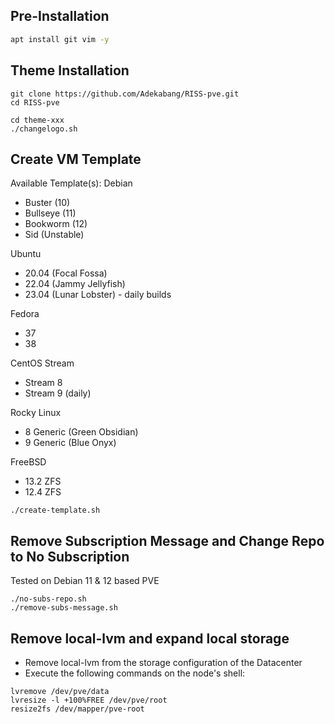 ## Pre-Installation

```sh
apt install git vim -y
```

## Theme Installation
```
git clone https://github.com/Adekabang/RISS-pve.git
cd RISS-pve

cd theme-xxx
./changelogo.sh
```

## Create VM Template 
Available Template(s):
Debian
* Buster (10)
* Bullseye (11)
* Bookworm (12)
* Sid (Unstable)

Ubuntu
* 20.04 (Focal Fossa)
* 22.04 (Jammy Jellyfish)
* 23.04 (Lunar Lobster) - daily builds

Fedora 
* 37
* 38

CentOS Stream
* Stream 8
* Stream 9 (daily)

Rocky Linux
* 8 Generic (Green Obsidian)
* 9 Generic (Blue Onyx)

FreeBSD
* 13.2 ZFS
* 12.4 ZFS
```
./create-template.sh
```

## Remove Subscription Message and Change Repo to No Subscription
Tested on Debian 11 & 12 based PVE
```
./no-subs-repo.sh
./remove-subs-message.sh
```

## Remove local-lvm and expand local storage

- Remove local-lvm from the storage configuration of the Datacenter
- Execute the following commands on the node's shell:
```
lvremove /dev/pve/data
lvresize -l +100%FREE /dev/pve/root
resize2fs /dev/mapper/pve-root
```